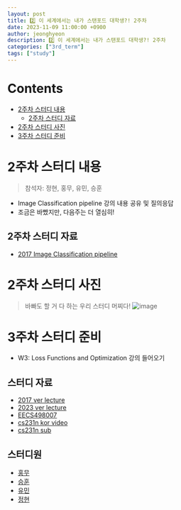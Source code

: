 ```yaml
---
layout: post
title: 2️⃣ 이 세계에서는 내가 스탠포드 대학생?! 2주차
date: 2023-11-09 11:00:00 +0900
author: jeonghyeon
description: 2️⃣ 이 세계에서는 내가 스탠포드 대학생?! 2주차
categories: ["3rd_term"]
tags: ["study"]
---
```


# Contents

- [2주차 스터디 내용](#2주차-스터디-내용)
  - [2주차 스터디 자료](#2주차-스터디-자료)
- [2주차 스터디 사진](#2주차-스터디-사진)
- [3주차 스터디 준비](#3주차-스터디-준비)

# 2주차 스터디 내용

> 참석자: 정현, 홍무, 유민, 승훈

- Image Classification pipeline 강의 내용 공유 및 질의응답
- 조금은 바빴지만, 다음주는 더 열심히!

## 2주차 스터디 자료

- [2017 Image Classification pipeline](http://cs231n.stanford.edu/slides/2017/cs231n_2017_lecture2.pdf)

# 2주차 스터디 사진

> 바빠도 할 거 다 하는 우리 스터디 머찌다!
> ![image](https://github.com/jeonghyeonee/jeonghyeonee.github.io/assets/33801356/4fa9e8a7-4af9-4c1e-803f-980566b138df)

# 3주차 스터디 준비

- W3: Loss Functions and Optimization 강의 들어오기

## 스터디 자료

- [2017 ver lecture](http://cs231n.stanford.edu/2017/syllabus.html)
- [2023 ver lecture](http://cs231n.stanford.edu/schedule.html)
- [EECS498007](https://web.eecs.umich.edu/~justincj/teaching/eecs498/FA2019/schedule.html)
- [cs231n kor video](https://www.youtube.com/playlist?list=PL1Kb3QTCLIVtyOuMgyVgT-OeW0PYXl3j5)
- [cs231n sub](https://github.com/visionNoob/CS231N_17_KOR_SUB)

## 스터디원

- [홍무](https://github.com/Hong-Mu)
- [승훈](https://github.com/cshooon)
- [유민](https://github.com/lym11020)
- [정현](https://github.com/jeonghyeonee)
